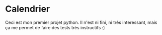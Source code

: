 Calendrier
==========
Ceci est mon premier projet python. Il n'est ni fini, ni très interessant, mais ça me permet de faire des tests très instructifs :)
